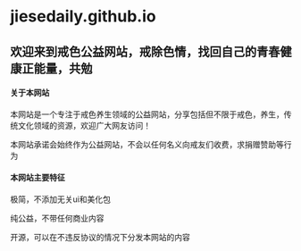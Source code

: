 # jiesedaily.github.io

## 欢迎来到戒色公益网站，戒除色情，找回自己的青春健康正能量，共勉

#### 关于本网站

本网站是一个专注于戒色养生领域的公益网站，分享包括但不限于戒色，养生，传统文化领域的资源，欢迎广大网友访问！

本网站承诺会始终作为公益网站，不会以任何名义向戒友们收费，求捐赠赞助等行为



#### 本网站主要特征

极简，不添加无关ui和美化包

纯公益，不带任何商业内容

开源，可以在不违反协议的情况下分发本网站的内容

 

